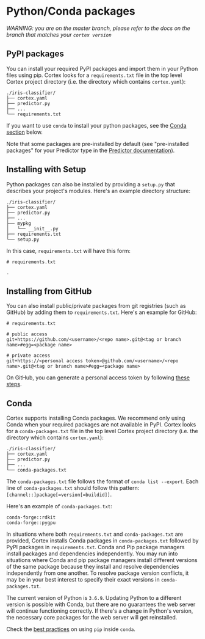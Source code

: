 # Python/Conda packages

_WARNING: you are on the master branch, please refer to the docs on the branch that matches your `cortex version`_

## PyPI packages

You can install your required PyPI packages and import them in your Python files using pip. Cortex looks for a `requirements.txt` file in the top level Cortex project directory (i.e. the directory which contains `cortex.yaml`):

```text
./iris-classifier/
├── cortex.yaml
├── predictor.py
├── ...
└── requirements.txt
```

If you want to use `conda` to install your python packages, see the [Conda section](#conda) below.

Note that some packages are pre-installed by default (see "pre-installed packages" for your Predictor type in the [Predictor documentation](predictors.md)).

## Installing with Setup

Python packages can also be installed by providing a `setup.py` that describes your project's modules. Here's an example directory structure:

```text
./iris-classifier/
├── cortex.yaml
├── predictor.py
├── ...
├── mypkg
│   └── __init__.py
├── requirements.txt
└── setup.py
```

In this case, `requirements.txt` will have this form:
```text
# requirements.txt

.
```

## Installing from GitHub

You can also install public/private packages from git registries (such as GitHub) by adding them to `requirements.txt`. Here's an example for GitHub:

```text
# requirements.txt

# public access
git+https://github.com/<username>/<repo name>.git@<tag or branch name>#egg=<package name>

# private access
git+https://<personal access token>@github.com/<username>/<repo name>.git@<tag or branch name>#egg=<package name>
```

On GitHub, you can generate a personal access token by following [these steps](https://help.github.com/en/github/authenticating-to-github/creating-a-personal-access-token-for-the-command-line).

## Conda

Cortex supports installing Conda packages. We recommend only using Conda when your required packages are not available in PyPI. Cortex looks for a `conda-packages.txt` file in the top level Cortex project directory (i.e. the directory which contains `cortex.yaml`):

```text
./iris-classifier/
├── cortex.yaml
├── predictor.py
├── ...
└── conda-packages.txt
```

The `conda-packages.txt` file follows the format of `conda list --export`. Each line of `conda-packages.txt` should follow this pattern: `[channel::]package[=version[=buildid]]`.

Here's an example of `conda-packages.txt`:
```text
conda-forge::rdkit
conda-forge::pygpu
```

In situations where both `requirements.txt` and `conda-packages.txt` are provided, Cortex installs Conda packages in `conda-packages.txt` followed by PyPI packages in `requirements.txt`. Conda and Pip package managers install packages and dependencies independently. You may run into situations where Conda and pip package managers install different versions of the same package because they install and resolve dependencies independently from one another. To resolve package version conflicts, it may be in your best interest to specify their exact versions in `conda-packages.txt`.

The current version of Python is `3.6.9`. Updating Python to a different version is possible with Conda, but there are no guarantees the web server will continue functioning correctly. If there's a change in Python's version, the necessary core packages for the web server will get reinstalled.

Check the [best practices](https://www.anaconda.com/using-pip-in-a-conda-environment/) on using `pip` inside `conda`.
